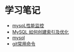 # 学习笔记

- [mysqL性能监控](mysql.md)
- [MySQL 如何创建索引及优化](MySQL如何创建索引及优化.md)
- [mysql](mysql.md)
-  [git常用命令]( git常用命令.md)

